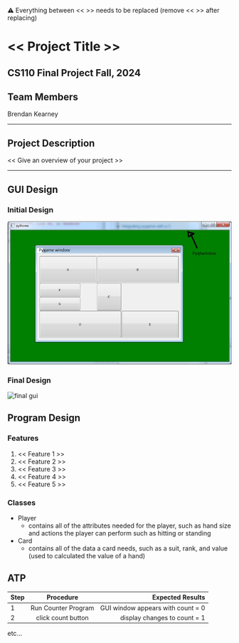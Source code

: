 
:warning: Everything between << >> needs to be replaced (remove << >> after replacing)

# << Project Title >>
## CS110 Final Project  Fall, 2024

## Team Members

Brendan Kearney

***

## Project Description

<< Give an overview of your project >>

***    

## GUI Design

### Initial Design

![initial gui](assets/gui.jpg)

### Final Design

![final gui](assets/finalgui.jpg)

## Program Design

### Features

1. << Feature 1 >>
2. << Feature 2 >>
3. << Feature 3 >>
4. << Feature 4 >>
5. << Feature 5 >>

### Classes

- Player
    - contains all of the attributes needed for the player, such as hand size and actions the player can perform such as hitting or standing
- Card
    - contains all of the data a card needs, such as a suit, rank, and value (used to calculated the value of a hand)


## ATP

| Step                 |Procedure             |Expected Results                   |
|----------------------|:--------------------:|----------------------------------:|
|  1                   | Run Counter Program  |GUI window appears with count = 0  |
|  2                   | click count button   | display changes to count = 1      |
etc...
